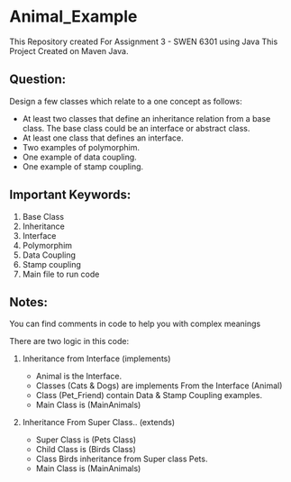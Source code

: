 # Animal_Example
This Repository created For Assignment 3 - SWEN 6301 using Java
This Project Created on Maven Java.

## Question:
Design a few classes which relate to a one concept as follows:
* At least two classes that define an inheritance relation from a base class. The base class could be an interface or abstract class.
* At least one class that defines an interface.
* Two examples of polymorphim.
* One example of data coupling.
* One example of stamp coupling.

## Important Keywords:
1. Base Class
2. Inheritance
3. Interface
4. Polymorphim
5. Data Coupling
6. Stamp coupling
7. Main file to run code

## Notes:
You can find comments in code to help you with complex meanings

There are two logic in this code:
1. Inheritance from Interface (implements)
    - Animal is the Interface.
    - Classes (Cats & Dogs) are implements From the Interface (Animal)
    - Class (Pet_Friend) contain Data & Stamp Coupling examples.
    - Main Class is (MainAnimals)

2. Inheritance From Super Class.. (extends)
    - Super Class is (Pets Class)
    - Child Class is (Birds Class)
    - Class Birds inheritance from Super class Pets.
    - Main Class is (MainAnimals)
